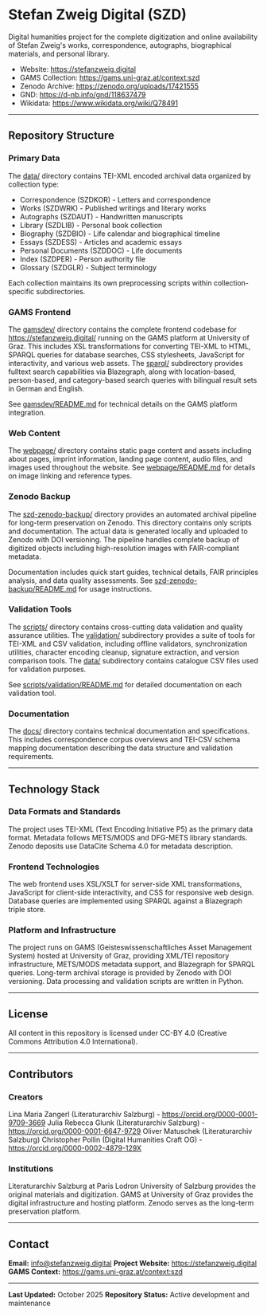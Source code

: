 # Stefan Zweig Digital (SZD)

Digital humanities project for the complete digitization and online availability of Stefan Zweig's works, correspondence, autographs, biographical materials, and personal library.

- Website: https://stefanzweig.digital
- GAMS Collection: https://gams.uni-graz.at/context:szd
- Zenodo Archive: https://zenodo.org/uploads/17421555
- GND: https://d-nb.info/gnd/118637479
- Wikidata: https://www.wikidata.org/wiki/Q78491

---

## Repository Structure

### Primary Data

The [data/](data/) directory contains TEI-XML encoded archival data organized by collection type:

- Correspondence (SZDKOR) - Letters and correspondence
- Works (SZDWRK) - Published writings and literary works
- Autographs (SZDAUT) - Handwritten manuscripts
- Library (SZDLIB) - Personal book collection
- Biography (SZDBIO) - Life calendar and biographical timeline
- Essays (SZDESS) - Articles and academic essays
- Personal Documents (SZDDOC) - Life documents
- Index (SZDPER) - Person authority file
- Glossary (SZDGLR) - Subject terminology

Each collection maintains its own preprocessing scripts within collection-specific subdirectories.

### GAMS Frontend

The [gamsdev/](gamsdev/) directory contains the complete frontend codebase for https://stefanzweig.digital/ running on the GAMS platform at University of Graz. This includes XSL transformations for converting TEI-XML to HTML, SPARQL queries for database searches, CSS stylesheets, JavaScript for interactivity, and various web assets. The [sparql/](gamsdev/sparql/) subdirectory provides fulltext search capabilities via Blazegraph, along with location-based, person-based, and category-based search queries with bilingual result sets in German and English.

See [gamsdev/README.md](gamsdev/README.md) for technical details on the GAMS platform integration.

### Web Content

The [webpage/](webpage/) directory contains static page content and assets including about pages, imprint information, landing page content, audio files, and images used throughout the website. See [webpage/README.md](webpage/README.md) for details on image linking and reference types.

### Zenodo Backup

The [szd-zenodo-backup/](szd-zenodo-backup/) directory provides an automated archival pipeline for long-term preservation on Zenodo. This directory contains only scripts and documentation. The actual data is generated locally and uploaded to Zenodo with DOI versioning. The pipeline handles complete backup of digitized objects including high-resolution images with FAIR-compliant metadata.

Documentation includes quick start guides, technical details, FAIR principles analysis, and data quality assessments. See [szd-zenodo-backup/README.md](szd-zenodo-backup/README.md) for usage instructions.

### Validation Tools

The [scripts/](scripts/) directory contains cross-cutting data validation and quality assurance utilities. The [validation/](scripts/validation/) subdirectory provides a suite of tools for TEI-XML and CSV validation, including offline validators, synchronization utilities, character encoding cleanup, signature extraction, and version comparison tools. The [data/](scripts/data/) subdirectory contains catalogue CSV files used for validation purposes.

See [scripts/validation/README.md](scripts/validation/README.md) for detailed documentation on each validation tool.

### Documentation

The [docs/](docs/) directory contains technical documentation and specifications. This includes correspondence corpus overviews and TEI-CSV schema mapping documentation describing the data structure and validation requirements.

---

## Technology Stack

### Data Formats and Standards

The project uses TEI-XML (Text Encoding Initiative P5) as the primary data format. Metadata follows METS/MODS and DFG-METS library standards. Zenodo deposits use DataCite Schema 4.0 for metadata description.

### Frontend Technologies

The web frontend uses XSL/XSLT for server-side XML transformations, JavaScript for client-side interactivity, and CSS for responsive web design. Database queries are implemented using SPARQL against a Blazegraph triple store.

### Platform and Infrastructure

The project runs on GAMS (Geisteswissenschaftliches Asset Management System) hosted at University of Graz, providing XML/TEI repository infrastructure, METS/MODS metadata support, and Blazegraph for SPARQL queries. Long-term archival storage is provided by Zenodo with DOI versioning. Data processing and validation scripts are written in Python.

---

## License

All content in this repository is licensed under CC-BY 4.0 (Creative Commons Attribution 4.0 International).

---

## Contributors

### Creators

Lina Maria Zangerl (Literaturarchiv Salzburg) - https://orcid.org/0000-0001-9709-3669
Julia Rebecca Glunk (Literaturarchiv Salzburg) - https://orcid.org/0000-0001-6647-9729
Oliver Matuschek (Literaturarchiv Salzburg)
Christopher Pollin (Digital Humanities Craft OG) - https://orcid.org/0000-0002-4879-129X

### Institutions

Literaturarchiv Salzburg at Paris Lodron University of Salzburg provides the original materials and digitization. GAMS at University of Graz provides the digital infrastructure and hosting platform. Zenodo serves as the long-term preservation platform.

---

## Contact

**Email:** info@stefanzweig.digital
**Project Website:** https://stefanzweig.digital
**GAMS Context:** https://gams.uni-graz.at/context:szd

---

**Last Updated:** October 2025
**Repository Status:** Active development and maintenance
